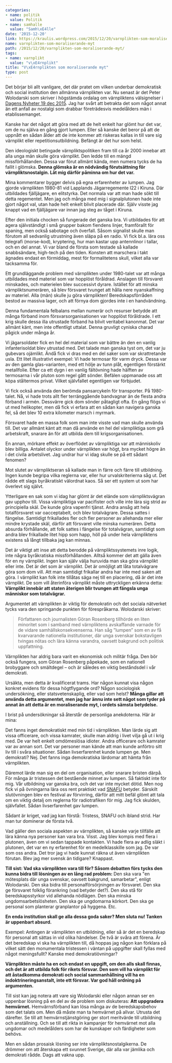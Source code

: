 ```yaml
---
categories:
- name: politik
  value: Politik
- name: samhalle
  value: "Samh\xE4lle"
date: '2015-12-20'
link: https://kraulis.wordpress.com/2015/12/20/varnplikten-som-moraliserande-myt/
name: varnplikten-som-moraliserande-myt
path: /2015/12/20/varnplikten-som-moraliserande-myt/
tags:
- name: varnplikt
  value: "v\xE4rnplikt"
title: "V\xE4rnplikten som moraliserande myt"
type: post
---
```

Det börjar bli allt vanligare, det där pratet om vilken underbar demokratisk och social institution den allmänna värnplikten var. Nu senast är det Peter Wolodarski som skriver i högstämda ordalag om värnpliktens välsignelser i [Dagens Nyheter 19 dec 2015](http://www.dn.se/ledare/signerat/peter-wolodarski-ett-folk-utan-forsvar-och-ett-forsvar-utan-folk/). Jag har svårt att betrakta det som något annat än ett anfall av nostalgi som drabbar företrädesvis medelålders män i etablissemanget.

Kanske har det något att göra med att de helt enkelt har glömt hur det var, om de nu själva en gång gjort lumpen. Eller så kanske det beror på att de uppnått en sådan ålder att de inte kommer att riskeras kallas in till vare sig värnplikt eller repetitionsutbildning. Befängt är det hur som helst.

Den ideologiskt betingade värnpliktspolitiken fram till ca år 2000 innebar att alla unga män skulle göra värnplikt. Den ledde till en mängd missförhållanden. Dessa var förut allmänt kända, men numera tycks de ha fallit i glömska. **Denna glömska är en nödvändig förutsättning för värnpliktsnostalgin. Låt mig därför påminna om hur det var.**



Mina kommentarer bygger delvis på egna erfarenheter av lumpen. Jag gjorde värnplikten 1980-81 vid Lapplands Jägarregemente I22 i Kiruna. Där utbildades fjälljägare, en elitstyrka. Det normala var att man hade sökt till detta regementet. Men jag och många med mig i signalplutonen hade inte gjort något val, utan hade helt enkelt blivit placerade där. Själv visste jag knappt vad en fjälljägare var innan jag steg av tåget i Kiruna.

Efter den initiala chocken så fungerade det ganska bra. Vi utbildades för att agera självständigt i små grupper bakom fiendens linjer, framförallt för spaning, men också sabotage och överfall. Såsom signalist skulle man förutom all sedvanlig utrustning även släpa på en radio. Vi fick bl.a. lära oss telegrafi (morse-kod), kryptering, hur man kastar upp antennlinor i tallar, och en del annat. Vi var bland de första som testade så kallade snabbsändare, high-tech på den tiden. Konsten att marschera i takt ägnades endast en förmiddag, mest för formalitetens skull, vilket alla var tacksamma för.

Ett grundläggande problem med värnplikten under 1980-talet var att många utbildades med materiel som var hopplöst föråldrad. Anslagen till försvaret minskades, och materielen blev successivt dyrare. Istället för att minska värnpliktsnumerären, så blev försvaret tvunget att hålla nere nyanskaffning av materiel. Alla (män) skulle ju göra värnplikten! Beredskapsförråden bestod av massiva lager, och att förnya dom gjordes inte i en handvändning.

Denna fundamentala felbalans mellan numerär och resurser betydde att många förband inom försvarsorganisationen var hopplöst föråldrade. I ett krig skulle dessa illa utrustade förband ha blivit veritabel kanonmat. Det var allmänt känt, men inte offentligt uttalat. Denna gruvligt cyniska charad pågick under många år.

Vi jägarsoldater fick en hel del material som var bättre än den en vanlig infanterisoldat blev utrustad med. Det talade man ganska tyst om, det var ju gubevars ojämlikt. Ändå fick vi dras med en del saker som var skrattretande usla. Ett litet illustrativt exempel: Vi hade termosar för varm dryck. Dessa var av den gamla glas-varianten, med ett hölje av tunn plåt, egentligen förstärkt metallfolie. Efter ca ett dygn i en vanlig fältövning hade hälften av termosarna i vår pluton som regel gått sönder. Befälen uppmanade oss att köpa ståltermos privat. Vilket självfallet egentligen var förbjudet.

Vi fick också använda den berömda pansarcykeln för transporter. På 1980-talet. Nå, vi hade trots allt fler terränggående bandvagnar än de flesta andra förband i armén. Dessvärre gick dom sönder påtagligt ofta. En gång flögs vi ut med helikopter, men då fick vi erfara att en sådan kan navigera ganska fel, så det blev 10 extra kilometer marsch i myrmark.

Försvaret hade en massa folk som man inte visste vad man skulle använda till. Det var allmänt känt att man då använde en hel del värnpliktiga som grå arbetskraft, snarare än för att utbilda dem till krigsorganisationen.

En annan, mörkare effekt av överflödet av värnpliktiga var att människoliv blev billiga. Antalet olyckor under värnplikten var högt, bra mycket högre än i det civila arbetslivet. Jag undrar hur vi idag skulle se på ett sådant fenomen?

Mot slutet av värnpliktseran så kallade man in färre och färre till utbildning. Ingen kunde begripa vilka reglerna var, eller hur urvalskriterierna såg ut. Det rådde ett slags byråkratiskt välordnat kaos. Så ser ett system ut som har överlevt sig självt.

Ytterligare en sak som vi idag har glömt är det elände som värnpliktsvägran gav upphov till. Vissa värnpliktiga var pacifister och ville inte lära sig strid av principiella skäl. De kunde göra vapenfri tjänst. Andra ansåg att hela totalförsvaret var oacceptabelt, och blev totalvägrare. Dessa sattes i fängelse. Samtidigt frikallades fler och fler personer av allehanda mer eller mindre krystade skäl, därför att försvaret ville minska numerären. Detta absurda förhållande, att folk sattes i fängelse för totalvägran, samtidigt som andra blev frikallade litet hipp som happ, höll på under hela värnpliktens existens så långt tillbaka jag kan minnas.

Det är viktigt att inse att detta berodde på värnpliktssystemets inre logik, inte några byråkratiska missförhållanden. Alltså kommer det att gälla även för en ny värnplikt. Ingen kan själv välja huruvida man ska göra värnplikt eller inte. Det är det som är värnplikt. Det är omöjligt att låta totalvägrare göra som dom vill. Att man samtidigt frikallar andra har inte med saken att göra. I värnplikt kan folk inte tillåtas säga nej till en placering, då är det inte värnplikt. De som vill återinföra värnplikt måste uttryckligen erkänna detta: **Värnplikt innebär att staten återigen blir tvungen att fängsla unga människor som totalvägrar.**

Argumentet att värnplikten är viktig för demokratin och det sociala nätverket tycks vara den springande punkten för förespråkarna. Wolodarski skriver:

> Författaren och journalisten Göran Rosenberg tillhörde en liten minoritet som i samband med värnpliktens avskaffande varnade för de vidare samhällskonsekvenserna. Han såg ”lumpen” som en av få kvarvarande nationella institutioner, där unga svenskar bokstavligen tvingas nötas och lära känna varandra, oavsett bakgrund och politisk uppfattning.

Värnplikten har aldrig bara varit en ekonomisk och militär fråga. Den bör också fungera, som Göran Rosenberg påpekade, som en nationell brobyggare och smältdegel – och är således en viktig beståndsdel i vår demokrati.

Ursäkta, men detta är kvalificerat trams. Har någon kunnat visa någon konkret evidens för dessa högtflygande ord? Någon sociologisk undersökning, eller statsvetenskaplig, eller vad som helst? **Många gillar att använda detta argumentet, men jag har ännu inte sett något som tyder på annat än att detta är en moraliserande myt, i ordets sämsta betydelse.**

I brist på undersökningar så återstår de personliga anekdoterna. Här är mina:

Det fanns inget demokratiskt med min tid i värnplikten. Man lärde sig att vissa officerare, och vissa kamrater, skulle man aldrig i livet vilja gå ut i krig med. De var helt enkelt omdömeslösa idioter. Andra officerare och  kamrater var av annan sort. Det var personer man kände att man kunde anförtro sitt liv till i svåra situationer. Sådan livserfarenhet kunde lumpen ge. Men demokrati? Nej. Det fanns inga demokratiska lärdomar att hämta från värnplikten.

Däremot lärde man sig en del om organisation, eller snarare bristen därpå. För många är tristessen det bestående minnet av lumpen. Så faktiskt inte för mig. Vår utbildning var ganska bra, och det var inte mycket dötid. Men nog fick vi på övningarna lära oss rent praktiskt vad [SNAFU](http://www.urbandictionary.com/define.php?term=SNAFU) betyder. Särskilt slutövningen blev en festival av förvirring, därför att mitt befäl glömt att tala om en viktig detalj om reglerna för radiotrafiken för mig. Jag fick skulden, självfallet. Sådan livserfarenhet gav lumpen.

Sådant är kriget, vad jag kan förstå: Tristess, SNAFU och ibland strid. Har man tur dominerar de första två.

Vad gäller den sociala aspekten av värnplikten, så kanske varje tillfälle att lära känna nya personer kan vara bra. Visst. Jag blev kompis med flera i plutonen, även om vi sedan tappade kontakten. Vi hade flera av adlig släkt i plutonen, det var en ny erfarenhet för en medelklasskille som jag. De var som oss andra. Det tror jag vi hade kunnat räkna ut även värnplikten förutan. Blev jag mer svensk än tidigare? Knappast.

**Till sist: Vad ska värnplikten vara till för? Såsom debatten förs tycks den kunna bidra till lösningen av en lång rad problem:** Den ska vara "en mötesplats där unga svenskar, oavsett bakgrund, samarbetar", enligt Wolodarski. Den ska bidra till personalförsörjningen av försvaret. Den ska ge försvaret folklig förankring (vad betyder det?). Den ska stå för beredskapsstyrkor vid allehanda nödlägen. Den ska minska ungdomsarbetslösheten. Den ska ge ungdomarna körkort. Den ska ge personal som planterar granplantor på hyggena. Etc.

**En enda institution skall ge alla dessa goda saker? Men sluta nu! Tanken är uppenbart absurd.**

Exempel: Antingen är värnplikten en utbildning, eller så är det en beredskap för personal att sättas in vid olika händelser. De två är svåra att förena. Är det beredskap vi ska ha värnplikten till, då hoppas jag någon kan förklara på vilket sätt den monumentala tristessen i väntan på uppgifter skall fyllas med något meningsfullt? Kanske med demokratiövningar?

**Värnplikten måste ha en och endast en uppgift, om den alls skall finnas, och det är att utbilda folk för rikets försvar. Den som vill ha värnplikt för att åstadkomma demokrati och social sammanhållning vill ha en indoktrineringsanstalt, inte ett försvar. Var god håll ordning på argumenten.**

Till sist kan jag notera att vare sig Wolodarski eller någon annan ser en uppenbar lösning på en del av de problem som diskuteras: **Att uppgradera hemvärnet.** Hemvärnsförband kan lösa många av de beredskapsbehov som det talats om. Men då måste man ta hemvärnet på allvar. Utrusta det därefter. Se till att hemvärnstjänstgöring ger stort meritvärde till utbildning och anställning. Och se till att rikta in kampanjer för hemvärnet mot alla ungdomar och medelålders som har de kunskaper och färdigheter som behövs.

Men en sådan prosaisk lösning ser inte värnpliktsnostalgikerna. De drömmer om att återskapa ett svunnet Sverige, där alla var jämlika och demokrati rådde. Dags att vakna upp.

